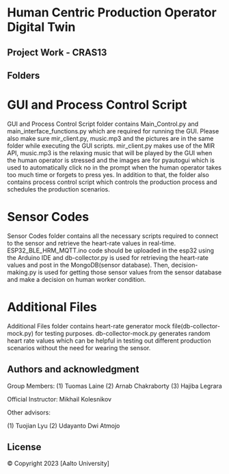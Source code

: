 # Human Centric Production Operator Digital Twin



## Project Work - CRAS13




## Folders

# GUI and Process Control Script
GUI and Process Control Script folder contains Main_Control.py and main_interface_functions.py which are required for running the GUI. Please also make sure mir_client.py, music.mp3 and the pictures are in the same folder while executing the GUI scripts. mir_client.py makes use of the MIR API, music.mp3 is the relaxing music that will be played by the GUI when the human operator is stressed and the images are for pyautogui which is used to automatically click no in the prompt when the human operator takes too much time or forgets to press yes. In addition to that, the folder also contains process control script which controls the production process and schedules the production scenarios.

# Sensor Codes
Sensor Codes folder contains all the necessary scripts required to connect to the sensor and retrieve the heart-rate values in real-time.  ESP32_BLE_HRM_MQTT.ino code should be uploaded in the esp32 using the Arduino IDE and db-collector.py is used for retrieving the heart-rate values and post in the MongoDB(sensor database). Then, decision-making.py is used for getting those sensor values from the sensor database and make a decision on human worker condition.

# Additional Files
Additional Files folder contains heart-rate generator mock file(db-collector-mock.py) for testing purposes. db-collector-mock.py generates random heart rate values which can be helpful in testing out different production scenarios without the need for wearing the sensor.

## Authors and acknowledgment
Group Members:
(1) Tuomas Laine 
(2) Arnab Chakraborty
(3) Hajiba Legrara 

Official Instructor: 
Mikhail Kolesnikov

Other advisors: 

(1) Tuojian Lyu 
(2) Udayanto Dwi Atmojo 

## License
© Copyright 2023 [Aalto University]

